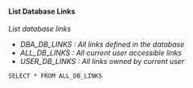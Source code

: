 #### List Database Links 
<i> List database links  
- DBA_DB_LINKS : All links defined in the database
- ALL_DB_LINKS : All current user accessible links 
- USER_DB_LINKS : All links owned by current user
 </i>  

`SELECT * FROM ALL_DB_LINKS `
